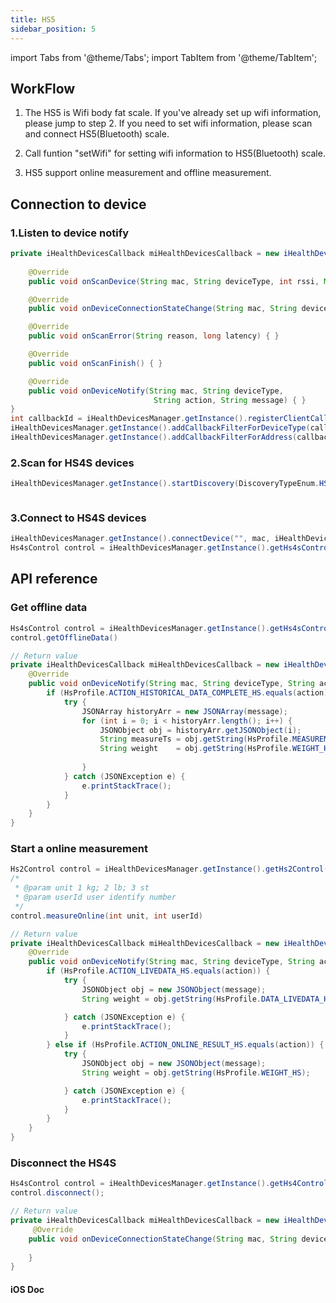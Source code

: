 ```yaml
--- 
title: HS5
sidebar_position: 5
---
```


import Tabs from '@theme/Tabs';
import TabItem from '@theme/TabItem';

<Tabs>
  <TabItem value="android" label="Android" default>

## WorkFlow

1. The HS5 is Wifi body fat scale. If you've already set up wifi information, please jump to step 2. If you need to set wifi information, please scan and connect HS5(Bluetooth) scale.

2. Call funtion "setWifi" for setting wifi information to HS5(Bluetooth) scale.

3. HS5 support online measurement and offline measurement.

## Connection to device

### 1.Listen to device notify

```java
private iHealthDevicesCallback miHealthDevicesCallback = new iHealthDevicesCallback() {
    
    @Override
    public void onScanDevice(String mac, String deviceType, int rssi, Map manufactorData) { }

    @Override
    public void onDeviceConnectionStateChange(String mac, String deviceType, int status, int errorID, Map manufactorData){ }

    @Override
    public void onScanError(String reason, long latency) { }

    @Override
    public void onScanFinish() { }

    @Override
    public void onDeviceNotify(String mac, String deviceType,
                                String action, String message) { }
}
int callbackId = iHealthDevicesManager.getInstance().registerClientCallback(miHealthDevicesCallback);
iHealthDevicesManager.getInstance().addCallbackFilterForDeviceType(callbackId, iHealthDevicesManager.TYPE_HS5);
iHealthDevicesManager.getInstance().addCallbackFilterForAddress(callbackId, String... macs)
```

### 2.Scan for HS4S devices

```java
iHealthDevicesManager.getInstance().startDiscovery(DiscoveryTypeEnum.HS4);
```

```java

```

### 3.Connect to HS4S devices

```java
iHealthDevicesManager.getInstance().connectDevice("", mac, iHealthDevicesManager.TYPE_HS4S)
Hs4sControl control = iHealthDevicesManager.getInstance().getHs4sControl(mDeviceMac);
```

## API reference

### Get offline data

```java
Hs4sControl control = iHealthDevicesManager.getInstance().getHs4sControl(mDeviceMac);
control.getOfflineData() 
```

```java
// Return value
private iHealthDevicesCallback miHealthDevicesCallback = new iHealthDevicesCallback() {
    @Override
    public void onDeviceNotify(String mac, String deviceType, String action, String message) {
        if (HsProfile.ACTION_HISTORICAL_DATA_COMPLETE_HS.equals(action)) {
            try {
                JSONArray historyArr = new JSONArray(message);
                for (int i = 0; i < historyArr.length(); i++) {
                    JSONObject obj = historyArr.getJSONObject(i);
                    String measureTs = obj.getString(HsProfile.MEASUREMENT_DATE_HS);
                    String weight    = obj.getString(HsProfile.WEIGHT_HS);
                 
                }
            } catch (JSONException e) {
                e.printStackTrace();
            }
        }
    } 
}
```

### Start a online measurement

```java
Hs2Control control = iHealthDevicesManager.getInstance().getHs2Control(mDeviceMac);
/*
 * @param unit 1 kg; 2 lb; 3 st
 * @param userId user identify number
 */
control.measureOnline(int unit, int userId)
```

```java
// Return value
private iHealthDevicesCallback miHealthDevicesCallback = new iHealthDevicesCallback() {
    @Override
    public void onDeviceNotify(String mac, String deviceType, String action, String message) {
        if (HsProfile.ACTION_LIVEDATA_HS.equals(action)) {
            try {
                JSONObject obj = new JSONObject(message);
                String weight = obj.getString(HsProfile.DATA_LIVEDATA_HSWEIGHT);

            } catch (JSONException e) {
                e.printStackTrace();
            }
        } else if (HsProfile.ACTION_ONLINE_RESULT_HS.equals(action)) {
            try {
                JSONObject obj = new JSONObject(message);
                String weight = obj.getString(HsProfile.WEIGHT_HS);

            } catch (JSONException e) {
                e.printStackTrace();
            }
        } 
    }
}
```

### Disconnect the HS4S

```java
Hs4sControl control = iHealthDevicesManager.getInstance().getHs4Control(mDeviceMac);
control.disconnect();
```

```java
// Return value
private iHealthDevicesCallback miHealthDevicesCallback = new iHealthDevicesCallback() {
     @Override
    public void onDeviceConnectionStateChange(String mac, String deviceType, int status, int errorID, Map manufactorData) { 
        
    }
}
```

  </TabItem>
  
  <TabItem value="ios" label="iOS">

#### iOS Doc

  </TabItem>
</Tabs>

